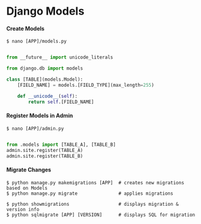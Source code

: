 Django Models
=============

#### Create Models

    $ nano [APP]/models.py

``` python

from __future__ import unicode_literals

from django.db import models

class [TABLE](models.Model):
    [FIELD_NAME] = models.[FIELD_TYPE](max_length=255)

    def __unicode__(self):
        return self.[FIELD_NAME]

```

#### Register Models in Admin

    $ nano [APP]/admin.py

``` python

from .models import [TABLE_A], [TABLE_B]
admin.site.register(TABLE_A)
admin.site.register(TABLE_B)

```

#### Migrate Changes

    $ python manage.py makemigrations [APP]  # creates new migrations based on Models
    $ python manage.py migrate               # applies migrations 
 
    $ python showmigrations                  # displays migration & version info
    $ python sqlmigrate [APP] [VERSION]      # displays SQL for migration

